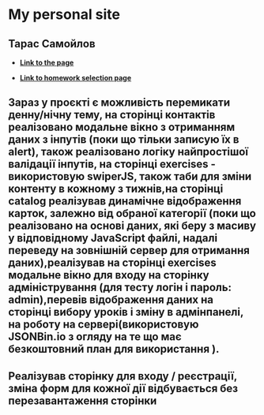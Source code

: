 # My personal site

## Тарас Самойлов

- **[Link to the page](https://taras21071988.github.io/index.html)**

- **[Link to homework selection page](https://taras21071988.github.io/exercises/index.html)**

## Зараз у проєкті є можливість перемикати денну/нічну тему, на сторінці контактів реалізовано модальне вікно з отриманням даних з інпутів (поки що тільки записую їх в alert), також реалізовано логіку найпростішої валідації інпутів, на сторінці exercises - використовую swiperJS, також таби для зміни контенту в кожному з тижнів,на сторінці catalog реалізував динамічне відображення карток, залежно від обраної категорії (поки що реалізовано на основі даних, які беру з масиву у відповідному JavaScript файлі, надалі переведу на зовнішній сервер для отримання даних),реалізував на сторінці exercises модальне вікно для входу на сторінку адміністрування (для тесту логін і пароль: admin),перевів відображення даних на сторінці вибору уроків і зміну в адмінпанелі, на роботу на сервері(використовую JSONBin.io з огляду на те що має безкоштовний план для використання ).
## Реалізував сторінку для входу / реєстрації, зміна форм для кожної дії відбувається без перезавантаження сторінки
